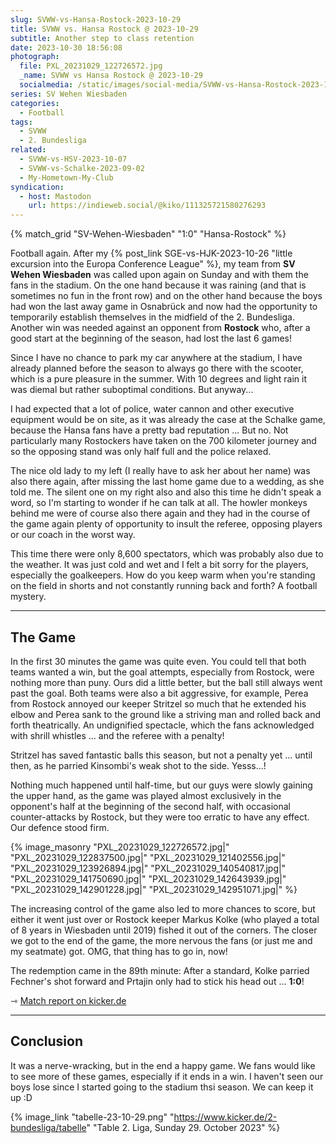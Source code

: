 ```yaml
---
slug: SVWW-vs-Hansa-Rostock-2023-10-29
title: SVWW vs. Hansa Rostock @ 2023-10-29
subtitle: Another step to class retention
date: 2023-10-30 18:56:08
photograph:
  file: PXL_20231029_122726572.jpg
  _name: SVWW vs Hansa Rostock @ 2023-10-29
  socialmedia: /static/images/social-media/SVWW-vs-Hansa-Rostock-2023-10-29.png
series: SV Wehen Wiesbaden
categories:
  - Football
tags:
  - SVWW
  - 2. Bundesliga
related:
  - SVWW-vs-HSV-2023-10-07
  - SVWW-vs-Schalke-2023-09-02
  - My-Hometown-My-Club
syndication:
  - host: Mastodon
    url: https://indieweb.social/@kiko/111325721580276293
---
```


{% match_grid "SV-Wehen-Wiesbaden" "1:0" "Hansa-Rostock" %}

Football again. After my {% post_link SGE-vs-HJK-2023-10-26 "little excursion into the Europa Conference League" %}, my team from **SV Wehen Wiesbaden** was called upon again on Sunday and with them the fans in the stadium. On the one hand because it was raining (and that is sometimes no fun in the front row) and on the other hand because the boys had won the last away game in Osnabrück and now had the opportunity to temporarily establish themselves in the midfield of the 2. Bundesliga. Another win was needed against an opponent from **Rostock** who, after a good start at the beginning of the season, had lost the last 6 games!

Since I have no chance to park my car anywhere at the stadium, I have already planned before the season to always go there with the scooter, which is a pure pleasure in the summer. With 10 degrees and light rain it was diemal but rather suboptimal conditions. But anyway...

I had expected that a lot of police, water cannon and other executive equipment would be on site, as it was already the case at the Schalke game, because the Hansa fans have a pretty bad reputation ... But no. Not particularly many Rostockers have taken on the 700 kilometer journey and so the opposing stand was only half full and the police relaxed.

<!-- more -->

The nice old lady to my left (I really have to ask her about her name) was also there again, after missing the last home game due to a wedding, as she told me. The silent one on my right also and also this time he didn't speak a word, so I'm starting to wonder if he can talk at all. The howler monkeys behind me were of course also there again and they had in the course of the game again plenty of opportunity to insult the referee, opposing players or our coach in the worst way.

This time there were only 8,600 spectators, which was probably also due to the weather. It was just cold and wet and I felt a bit sorry for the players, especially the goalkeepers. How do you keep warm when you're standing on the field in shorts and not constantly running back and forth? A football mystery.

---

## The Game

In the first 30 minutes the game was quite even. You could tell that both teams wanted a win, but the goal attempts, especially from Rostock, were nothing more than puny. Ours did a little better, but the ball still always went past the goal. Both teams were also a bit aggressive, for example, Perea from Rostock annoyed our keeper Stritzel so much that he extended his elbow and Perea sank to the ground like a striving man and rolled back and forth theatrically. An undignified spectacle, which the fans acknowledged with shrill whistles ... and the referee with a penalty!

Stritzel has saved fantastic balls this season, but not a penalty yet ... until then, as he parried Kinsombi's weak shot to the side. Yesss...!

Nothing much happened until half-time, but our guys were slowly gaining the upper hand, as the game was played almost exclusively in the opponent's half at the beginning of the second half, with occasional counter-attacks by Rostock, but they were too erratic to have any effect. Our defence stood firm.

{% image_masonry
  "PXL_20231029_122726572.jpg|"
  "PXL_20231029_122837500.jpg|"
  "PXL_20231029_121402556.jpg|"
  "PXL_20231029_123926894.jpg|"
  "PXL_20231029_140540817.jpg|"
  "PXL_20231029_141750690.jpg|"
  "PXL_20231029_142643939.jpg|"
  "PXL_20231029_142901228.jpg|"
  "PXL_20231029_142951071.jpg|"
%}

The increasing control of the game also led to more chances to score, but either it went just over or Rostock keeper Markus Kolke (who played a total of 8 years in Wiesbaden until 2019) fished it out of the corners. The closer we got to the end of the game, the more nervous the fans (or just me and my seatmate) got. OMG, that thing has to go in, now!

The redemption came in the 89th minute: After a standard, Kolke parried Fechner's shot forward and Prtajin only had to stick his head out ... **1:0**!

&#x21FE;&nbsp;[Match report on kicker.de](https://www.kicker.de/wiesbaden-gegen-rostock-2023-bundesliga-4861758/analyse)

---

## Conclusion

It was a nerve-wracking, but in the end a happy game. We fans would like to see more of these games, especially if it ends in a win. I haven't seen our boys lose since I started going to the stadium thsi season. We can keep it up :D

{% image_link "tabelle-23-10-29.png" "https://www.kicker.de/2-bundesliga/tabelle" "Table 2. Liga, Sunday 29. October 2023" %}
